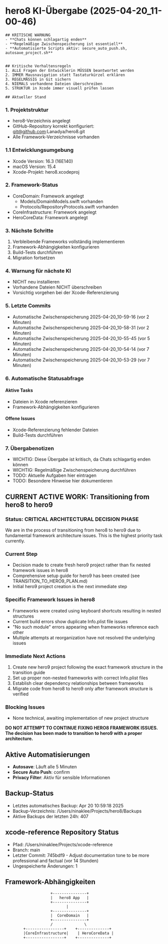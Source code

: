 # hero8 KI-Übergabe (2025-04-20_11-00-46)
    ## KRITISCHE WARNUNG
    - **Chats können schlagartig enden**
    - **Regelmäßige Zwischenspeicherung ist essentiell**
    - **Automatisierte Scripts aktiv: secure_auto_push.sh, autosave_project.sh**
    
    
    ## Kritische Verhaltensregeln
    1. ALLE Fragen der Entwicklerin MÜSSEN beantwortet werden
    2. IMMER Mausnavigation statt Tastaturkürzel erklären
    3. REGELMÄSSIG in Git sichern
    4. NIEMALS vorhandene Dateien überschreiben
    5. STRUKTUR in Xcode immer visuell prüfen lassen
    
    ## Aktueller Stand

### 1. Projektstruktur
- hero8-Verzeichnis angelegt
- GitHub-Repository korrekt konfiguriert: git@github.com:Lanadya/hero8.git
- Alle Framework-Verzeichnisse vorhanden

### 1.1 Entwicklungsumgebung
- Xcode Version: 16.3 (16E140)
- macOS Version: 15.4
- Xcode-Projekt: hero8.xcodeproj

### 2. Framework-Status
- CoreDomain: Framework angelegt
  - Models/DomainModels.swift vorhanden
  - Protocols/RepositoryProtocols.swift vorhanden
- CoreInfrastructure: Framework angelegt
- HeroCoreData: Framework angelegt

### 3. Nächste Schritte
1. Verbleibende Frameworks vollständig implementieren
2. Framework-Abhängigkeiten konfigurieren
3. Build-Tests durchführen
4. Migration fortsetzen

### 4. Warnung für nächste KI
- NICHT neu installieren
- Vorhandene Dateien NICHT überschreiben
- Vorsichtig vorgehen bei der Xcode-Referenzierung

### 5. Letzte Commits
- Automatische Zwischenspeicherung 2025-04-20_10-59-16 (vor 2 Minuten)
- Automatische Zwischenspeicherung 2025-04-20_10-58-31 (vor 2 Minuten)
- Automatische Zwischenspeicherung 2025-04-20_10-55-45 (vor 5 Minuten)
- Automatische Zwischenspeicherung 2025-04-20_10-54-14 (vor 7 Minuten)
- Automatische Zwischenspeicherung 2025-04-20_10-53-29 (vor 7 Minuten)
### 6. Automatische Statusabfrage
#### Aktive Tasks
- Dateien in Xcode referenzieren
- Framework-Abhängigkeiten konfigurieren

#### Offene Issues
- Xcode-Referenzierung fehlender Dateien
- Build-Tests durchführen

### 7. Übergabenotizen
- WICHTIG: Diese Übergabe ist kritisch, da Chats schlagartig enden können
- WICHTIG: Regelmäßige Zwischenspeicherung durchführen
- TODO: Aktuelle Aufgaben hier eintragen
- TODO: Besondere Hinweise hier dokumentieren

## CURRENT ACTIVE WORK: Transitioning from hero8 to hero9

### Status: CRITICAL ARCHITECTURAL DECISION PHASE
We are in the process of transitioning from hero8 to hero9 due to fundamental framework architecture issues. This is the highest priority task currently.

### Current Step
- Decision made to create fresh hero9 project rather than fix nested framework issues in hero8
- Comprehensive setup guide for hero9 has been created (see TRANSITION_TO_HERO9_PLAN.md)
- Initial hero9 project creation is the next immediate step

### Specific Framework Issues in hero8
- Frameworks were created using keyboard shortcuts resulting in nested structures
- Current build errors show duplicate Info.plist file issues
- "No such module" errors appearing when frameworks reference each other
- Multiple attempts at reorganization have not resolved the underlying issues

### Immediate Next Actions
1. Create new hero9 project following the exact framework structure in the transition guide
2. Set up proper non-nested frameworks with correct Info.plist files
3. Establish clear dependency relationships between frameworks
4. Migrate code from hero8 to hero9 only after framework structure is verified

### Blocking Issues
- None technical, awaiting implementation of new project structure

**DO NOT ATTEMPT TO CONTINUE FIXING HERO8 FRAMEWORK ISSUES. The decision has been made to transition to hero9 with a proper architecture.**


## Aktive Automatisierungen
- **Autosave**: Läuft alle 5 Minuten
- **Secure Auto Push**: confirm
- **Privacy Filter**: Aktiv für sensible Informationen

## Backup-Status
- Letztes automatisches Backup: Apr 20 10:59:18 2025
- Backup-Verzeichnis: /Users/ninaklee/Projects/hero8/Backups
- Aktive Backups der letzten 24h: 407

## xcode-reference Repository Status
- Pfad: /Users/ninaklee/Projects/xcode-reference
- Branch: main
- Letzter Commit: 745bdf9 - Adjust documentation tone to be more professional and factual (vor 14 Stunden)
- Ungespeicherte Änderungen: 1

## Framework-Abhängigkeiten
```
                    +---------------+
                    |   hero8 App   |
                    +---------------+
                           |
                    +---------------+
                    |  CoreDomain   |
                    +---------------+
                    /              \
        +-----------------+    +--------------+
        |CoreInfrastructure|    | HeroCoreData |
        +-----------------+    +--------------+
```

